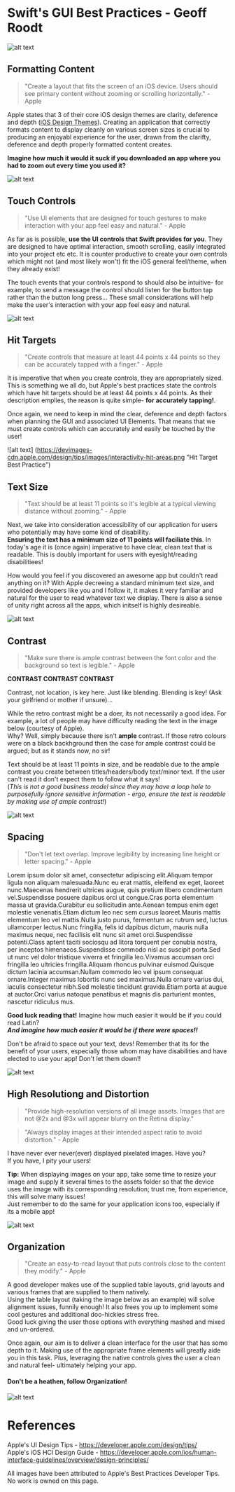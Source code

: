 # Swift's GUI Best Practices - Geoff Roodt
![alt text](https://www.theinquirer.net/w-images/4aac0508-77fc-41eb-aab5-4a55bd1e07a8/0/swiftlogo-580x358.jpeg "Logo Title Text 1")

## Formatting Content
> "Create a layout that fits the screen of an iOS device. Users should see primary content without zooming or scrolling horizontally." - Apple

Apple states that 3 of their core iOS design themes are clarity, deference and depth ([iOS Design Themes]). Creating an application that correctly formats content to display cleanly on various screen sizes is crucial to producing an enjoyabl experience for the user, drawn from the clarifty, deference and depth properly formatted content creates.  

**Imagine how much it would it suck if you downloaded an app where you had to zoom out every time you used it?**  


![alt text](https://devimages.apple.com.edgekey.net/design/tips/images/interactivity-formatting-content.png "Formatting Content Best Practice")


## Touch Controls
> "Use UI elements that are designed for touch gestures to make interaction with your app feel easy and natural." - Apple  

As far as is possible, **use the UI controls that Swift provides for you**. They are designed to have optimal interaction, smooth scrolling, easily integrated into your project etc etc. It is counter productive to create your own controls which might not (and most likely won't) fit the iOS general feel/theme, when they already exist!  

The touch events that your controls respond to should also be intuitive- for example, to send a message the control should listen for the button tap rather than the button long press... These small considerations will help make the user's interaction with your app feel easy and natural.  


![alt text](https://devimages.apple.com.edgekey.net/design/tips/images/interactivity-touch-controls.png "Touch Control Best Practice")


## Hit Targets
> "Create controls that measure at least 44 points x 44 points so they can be accurately tapped with a finger." - Apple  

It is imperative that when you create controls, they are appropriately sized. This is something we all do, but Apple's best practices state the controls which have hit targets should be at least 44 points x 44 points. As their description emplies, the reason is quite simple- **for accurately tapping!**.  

Once again, we need to keep in mind the clear, deference and depth factors when planning the GUI and associated UI Elements. That means that we must create controls which can accurately and easily be touched by the user!  


![alt text] (https://devimages-cdn.apple.com/design/tips/images/interactivity-hit-areas.png "Hit Target Best Practice")

## Text Size
> "Text should be at least 11 points so it's legible at a typical viewing distance without zooming." - Apple  

Next, we take into consideration accessibility of our application for users who potentially may have some kind of disabillity.  
**Ensuring the text has a minimum size of 11 points will faciliate this**. In today's age it is (once again) imperative to have clear, clean text that is readable. This is doubly important for users with eyesight/reading disabilitiees!  

How would you feel if you discovered an awesome app but couldn't read anything on it? With Apple decreeing a standard minimum text size, and provided developers like you and I follow it, it makes it very familiar and natural for the user to read whatever text we display. There is also a sense of unity right across all the apps, which initself is highly desireable.  

![alt text](https://devimages-cdn.apple.com/design/tips/images/readability-text-size.png "Text Size Best Practice")

## Contrast
> "Make sure there is ample contrast between the font color and the background so text is legible." - Apple  

**CONTRAST CONTRAST CONTRAST**  

Contrast, not location, is key here. Just like blending. Blending is key! (Ask your girlfriend or mother if unsure)...  

While the retro contrast might be a doer, its not necessarily a good idea. For example, a lot of people may have difficulty reading the text in the image below (courtesy of Apple).  
Why? Well, simply because there isn't **ample** contrast. If those retro colours were on a black backhground then the case for ample contrast could be argued; but as it stands now, no sir!  

Text should be at least 11 points in size, and be readable due to the ample contrast you create between titles/headers/body text/minor text. If the user can't read it don't expect them to follow what it says!  
(_This is not a good business model since they may have a loop hole to purposefully ignore sensitive information - ergo, ensure the text is readable by making use of ample contrast!_)  

![alt text](https://devimages-cdn.apple.com/design/tips/images/readability-contrast.png "Contrast Best Practice")  


## Spacing
> "Don't let text overlap. Improve legibility by increasing line height or letter spacing." - Apple  

Lorem ipsum dolor sit amet, consectetur adipiscing elit.Aliquam tempor ligula non aliquam malesuada.Nunc eu erat mattis, eleifend ex eget, laoreet nunc.Maecenas hendrerit ultrices augue, quis pretium libero condimentum vel.Suspendisse posuere dapibus orci ut congue.Cras porta elementum massa ut gravida.Curabitur eu sollicitudin ante.Aenean tempus enim eget molestie venenatis.Etiam dictum leo nec sem cursus laoreet.Mauris mattis elementum leo vel mattis.Nulla justo purus, fermentum ac rutrum sed, luctus ullamcorper lectus.Nunc fringilla, felis id dapibus dictum, mauris nulla maximus neque, nec facilisis elit nunc sit amet orci.Suspendisse potenti.Class aptent taciti sociosqu ad litora torquent per conubia nostra, per inceptos himenaeos.Suspendisse commodo nisl ac suscipit porta.Sed ut nunc vel dolor tristique viverra et fringilla leo.Vivamus accumsan orci fringilla leo ultricies fringilla.Aliquam rhoncus pulvinar euismod.Quisque dictum lacinia accumsan.Nullam commodo leo vel ipsum consequat ornare.Integer maximus lobortis nunc sed maximus.Nulla ornare varius dui, iaculis consectetur nibh.Sed molestie tincidunt gravida.Etiam porta at augue at auctor.Orci varius natoque penatibus et magnis dis parturient montes, nascetur ridiculus mus.  

**Good luck reading that!** Imagine how much easier it would be if you could read Latin?  
**_And imagine how much easier it would be if there were spaces!!_**  

Don't be afraid to space out your text, devs! Remember that its for the benefit of your users, especially those whom may have disabilities and have elected to use your app! Don't let them down!!  

![alt text](https://devimages-cdn.apple.com/design/tips/images/readability-spacing.png "Spacing Best Practice")  


## High Resolutiong and Distortion
> "Provide high-resolution versions of all image assets. Images that are not @2x and @3x will appear blurry on the Retina display."  

> "Always display images at their intended aspect ratio to avoid distortion." - Apple  

I have never ever never(ever) displayed pixelated images. Have you?  
If you have, I pity your users!  

**Tip:** When displaying images on your app, take some time to resize your image and supply it several times to the assets folder so that the device uses the image with its corresponding resolution; trust me, from experience, this will solve many issues!  
Just remember to do the same for your application icons too, especially if its a mobile app!

![alt text](https://devimages-cdn.apple.com/design/tips/images/imagery-high-resolution.png "High Resolution and Distorotion Best Practice")  


## Organization
> "Create an easy-to-read layout that puts controls close to the content they modify." - Apple  

A good developer makes use of the supplied table layouts, grid layouts and various frames that are supplied to them natively.  
Using the table layout (taking the image below as an example) will solve alignment issues, funnily enough! It also frees you up to implement some cool gestures and additional doo-hickies stress free.  
Good luck giving the user those options with everything mashed and mixed and un-ordered.  

Once again, our aim is to deliver a clean interface for the user that has some depth to it. Making use of the appropriate frame elements will greatly aide you in this task. Plus, leveraging the native controls gives the user a clean and natural feel- ultimately helping your app.

#### Don't be a heathen, follow Organization!  

![alt text](https://devimages-cdn.apple.com/design/tips/images/clarity-organization.png "Organization Best Practice")  


# References
Apple's UI Design Tips - <https://developer.apple.com/design/tips/>  
Apple's iOS HCI Design Guide - <https://developer.apple.com/ios/human-interface-guidelines/overview/design-principles/>  

All images have been attributed to Apple's Best Practices Developer Tips. No work is owned on this page.

[iOS Design Themes]: https://developer.apple.com/ios/human-interface-guidelines/overview/design-principles/